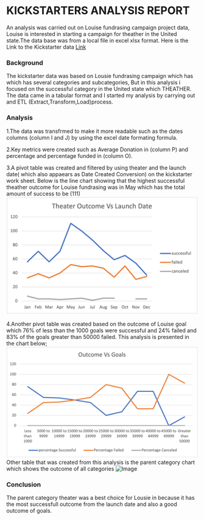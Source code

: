 # KICKSTARTERS ANALYSIS REPORT  
An analysis was carried out on Louise fundrasing campaign  project data, Louise is interested in starting a campaign  for theather in the United state.The data base was from a local file in excel xlsx format.
Here is the Link to the Kickstarter data [Link](https://github.com/Thaofeeqat/Kickstarters-analysis/blob/main/Kickstarter%20Challenge.xlsx.zip)

### Background
The kickstarter data was based on Lousie fundrasing campaign which has which has several categories and subcategories, But in this analysis i focused on the successful category in the United state which THEATHER. The data came in a tabular format and I started my analysis by carrying out and ETL (Extract,Transform,Load)process. 
### Analysis
1.The data was transfrmed to make it more readable such as the dates columns (column I and J) by using the excel date formating formula.

2.Key metrics were created such as Average Donation in (column P) and percentage and percentage funded in (column O).

3.A pivot table was created and filtered by using theater and the launch date( which also appaears as Date Created Conversion) on the kickstarter work sheet. Below is the line chart showing that the highest successful  theather outcome for Louise fundrasing was in May which has the total amount of success to be (111)                                
![Image](https://github.com/Thaofeeqat/Kickstarters-analysis/blob/main/Theater_Outcome_vs_Launch_Date.png)

4.Another pivot table was created based on the outcome of Louise goal which 76% of less than the 1000 goals were successful and 24% failed and 83%  of the goals greater than 50000 failed. This analysis is presented in the chart below;![Image](https://github.com/Thaofeeqat/Kickstarters-analysis/blob/main/Outcome_vs_goals.png)
Other table that was created from this analysis is the parent category chart which shows the outcome of all categories ![Image](.https://github.com/Thaofeeqat/Kickstarters-analysis/blob/main/Parent%20Category%20Outcome.png)
### Conclusion 
The parent category  theater was a best choice for Lousie in because it has the most successfull outcome from the launch date and also a good outcome of goals.
